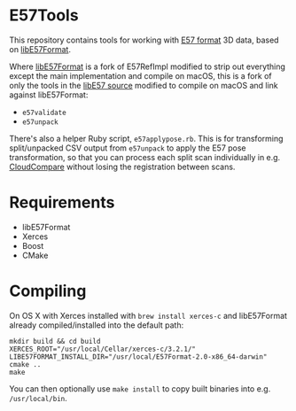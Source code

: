 # E57Tools

This repository contains tools for working with [E57 format](http://www.libe57.org/) 3D data, based on [libE57Format](https://github.com/asmaloney/libE57Format).

Where [libE57Format](https://github.com/asmaloney/libE57Format) is a fork of E57RefImpl modified to strip out everything except the main implementation and compile on macOS, this is a fork of only the tools in the [libE57 source](https://sourceforge.net/p/e57-3d-imgfmt/code/HEAD/tree/trunk/src/) modified to compile on macOS and link against libE57Format:

* `e57validate`
* `e57unpack`

There's also a helper Ruby script, `e57applypose.rb`. This is for transforming split/unpacked CSV output from `e57unpack` to apply the E57 pose transformation, so that you can process each split scan individually in e.g. [CloudCompare](http://www.cloudcompare.org/) without losing the registration between scans.

# Requirements

* libE57Format
* Xerces
* Boost
* CMake

# Compiling

On OS X with Xerces installed with `brew install xerces-c` and libE57Format already compiled/installed into the default path:

    mkdir build && cd build
    XERCES_ROOT="/usr/local/Cellar/xerces-c/3.2.1/" LIBE57FORMAT_INSTALL_DIR="/usr/local/E57Format-2.0-x86_64-darwin" cmake ..
    make

You can then optionally use `make install` to copy built binaries into e.g. `/usr/local/bin`. 
